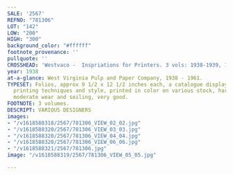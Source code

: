 ```yaml
---
SALE: '2567'
REFNO: "781306"
LOT: "142"
LOW: "200"
HIGH: "300"
background_color: "#ffffff"
footnote_provenance: ''
pullquote: ''
CROSSHEAD: 'Westvaco -  Inspriations for Printers. 3 vols: 1938-1939, 1940-1941, 1956-1961.'
year: 1938
at-a-glance: West Virginia Pulp and Paper Company, 1938 - 1961.
TYPESET: Folios, approx 9 1/2 x 12 1/2 inches each, a catalogue displaying varied
  printing techniques and style, printed in color on various stock, hardcover bindings;
  moderate wear and soiling, very good.
FOOTNOTE: 3 volumes.
DESCRIPT: VARIOUS DESIGNERS
images:
- "/v1618588318/2567/781306_VIEW_02_02.jpg"
- "/v1618588320/2567/781306_VIEW_03_03.jpg"
- "/v1618588320/2567/781306_VIEW_04_04.jpg"
- "/v1618588320/2567/781306_VIEW_06_06.jpg"
- "/v1618588321/2567/781306.jpg"
image: "/v1618588319/2567/781306_VIEW_05_05.jpg"

---
```

